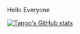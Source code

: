 Hello Everyone

[![Tango's GitHub stats](https://github-readme-stats.vercel.app/api?username=tangopapatime)](https://github.com/anuraghazra/github-readme-stats)
